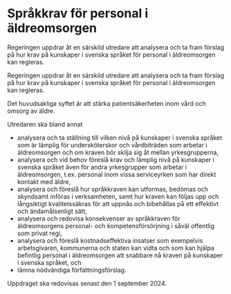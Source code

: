 # Språkkrav för personal i äldreomsorgen

Regeringen uppdrar åt en särskild utredare att analysera och ta fram förslag på hur krav på kunskaper i svenska språket för personal i äldreomsorgen kan regleras.

Regeringen uppdrar åt en särskild utredare att analysera och ta fram förslag på hur krav på kunskaper i svenska språket för personal i äldreomsorgen kan regleras.

Det huvudsakliga syftet är att stärka patientsäkerheten inom vård och omsorg av äldre.

Utredaren ska bland annat

* analysera och ta ställning till vilken nivå på kunskaper i svenska språket
som är lämplig för undersköterskor och vårdbiträden som arbetar i
äldreomsorgen och om kraven bör skilja sig åt mellan yrkesgrupperna,
* analysera och vid behov föreslå krav och lämplig nivå på kunskaper i
svenska språket även för andra yrkesgrupper som arbetar i äldreomsorgen, t.ex. personal inom vissa serviceyrken som har direkt kontakt med äldre,
* analysera och föreslå hur språkkraven kan utformas, bedömas och
skyndsamt införas i verksamheten, samt hur kraven kan följas upp och
långsiktigt kvalitetssäkras för att uppnås och bibehållas på ett effektivt och ändamålsenligt sätt,
* analysera och redovisa konsekvenser av språkkraven för äldreomsorgens personal- och kompetensförsörjning i såväl offentlig som privat regi,
* analysera och föreslå kostnadseffektiva insatser som exempelvis arbetsgivaren, kommunerna och staten kan vidta och som kan hjälpa befintlig personal i äldreomsorgen att snabbare nå kraven på kunskaper i svenska språket, och
* lämna nödvändiga författningsförslag.

Uppdraget ska redovisas senast den 1 september 2024.
